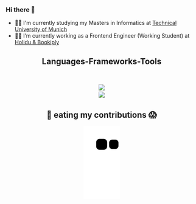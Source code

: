 ### Hi there 👋

- 👩‍🎓 I'm currently studying my Masters in Informatics at <a href="https://www.in.tum.de">Technical University of Munich</a>
- 👩‍💻 I’m currently working as a Frontend Engineer (Working Student) at <a href="https://www.holidu.com/"> Holidu & Bookiply </a>

<h2 align="center">Languages-Frameworks-Tools</h2>
<br>
<p align="center">
  <a href="https://skillicons.dev">
    <img src="https://skillicons.dev/icons?i=git,react,redux,nextjs,tailwind,ts,materialui,nodejs,github,python" /><br>
    <img src="https://skillicons.dev/icons?i=mongodb,mysql,postgres,java,spring,idea,html,css,js,vscode,figma" />
  </a>
</p>


<h2 align="center">🐍 eating my contributions 😱</h2>
<p align="center">
<img alt="snake eating my contribution" src="https://github.com/ilaydacansinkoc/ilaydacansinkoc/blob/output/github-contribution-grid-snake.svg">
</p>


<!--
**ilaydacansinkoc/ilaydacansinkoc** is a ✨ _special_ ✨ repository because its `README.md` (this file) appears on your GitHub profile.

Here are some ideas to get you started:

- 🔭 I’m currently working on ...
- 👯 I’m looking to collaborate on ...
- 🤔 I’m looking for help with ...
- 💬 Ask me about ...
- 📫 How to reach me: ...
- 😄 Pronouns: ...
- ⚡ Fun fact: ...
-->




